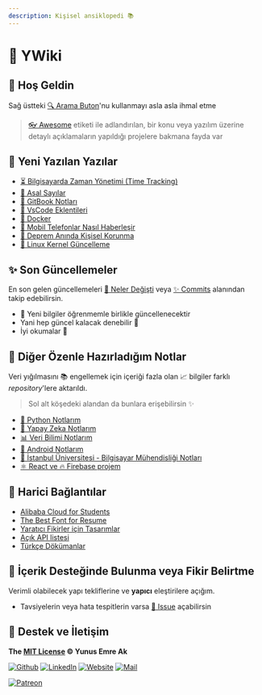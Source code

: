 ```yaml
---
description: Kişisel ansiklopedi 📚
---
```


# 📖 YWiki

## 🗽 Hoş Geldin

Sağ üstteki [🔍 Arama Buton](https://wiki.yemreak.com/?q=)'nu kullanmayı asla asla ihmal etme

> [👓 Awesome](./0%20-%20Faydal%C4%B1%20Kaynaklar%5CAwesome.md) etiketi ile adlandırılan, bir konu veya yazılım üzerine detaylı açıklamaların yapıldığı projelere bakmana fayda var

## 🚀 Yeni Yazılan Yazılar

<!-- TODO: Burayı dinamik hale getir 
- Tüm dosyaları indeksle, değişenler için path bul
- Pathleri buraya ekle
  
> Veya hazır script bul
-->

- [⏳ Bilgisayarda Zaman Yönetimi (Time Tracking)](Proje%20Y%C3%B6netimi%20Notlar%C4%B1%5CBilgisayarda%20Zaman%20Y%C3%B6netimi.md)
- [🔢 Asal Sayılar](Karma%20Bilgiler%5CAsal%20Say%C4%B1lar.md)
- [📖 GitBook Notları](Proje%20Y%C3%B6netimi%20Notlar%C4%B1%5CGitBook.md)
- [🔌 VsCode Eklentileri](Uygulama%20Notlar%C4%B1%5CVsCode%5C2%20-%20VsCode%20Eklentileri.md)
- [🐳 Docker](Yaz%C4%B1l%C4%B1m%20Notlar%C4%B1%5CDocker.md)
- [📲 Mobil Telefonlar Nasıl Haberleşir](Karma%20Bilgiler%5CMobil%20Telefonlar%20Nas%C4%B1l%20Haberle%C5%9Fir.md)
- [💒 Deprem Anında Kişisel Korunma](G%C3%BCnl%C3%BCk%20Hayat%20Notlar%C4%B1%5CDeprem%20An%C4%B1nda%20Ki%C5%9Fisel%20Korunma.md)
- [💎 Linux Kernel Güncelleme](%C4%B0%C5%9Fletim%20Sistemi%20Notlar%C4%B1%5CLinux%20Notlar%C4%B1%5CX%20-%20Linux%20Kernel%20G%C3%BCncelleme.md)

## ✨ Son Güncellemeler

En son gelen güncellemeleri [👀 Neler Değişti](./CHANGELOG.md) veya [✨ Commits](https://github.com/yedhrab/YBilgiler/commits/master) alanından takip edebilirsin.
- 🌊 Yeni bilgiler öğrenmemle birlikle güncellenecektir
- Yani hep güncel kalacak denebilir 🚀
- İyi okumalar 👻

## 🚙 Diğer Özenle Hazırladığım Notlar

Veri yığılmasını 📚 engellemek için içeriği fazla olan 📈 bilgiler farklı _repository_'lere aktarıldı.

> Sol alt köşedeki alandan da bunlara erişebilirsin ✨

- [🐍 Python Notlarım](https://python.yemreak.com/)
- [🧠 Yapay Zeka Notlarım](https://ai.yemreak.com/)
- [📊 Veri Bilimi Notlarım](https://ds.yemreak.com/)
- [📱 Android Notlarım](https://android.yemreak.com/)
- [🏫 İstanbul Üniversitesi - Bilgisayar Mühendisliği Notları](https://iuce.yemreak.com)
- [⚛ React ve 🔥 Firebase projem](https://github.com/yedhrab/YReact-Firebase)

## 🔗 Harici Bağlantılar

- [Alibaba Cloud for Students](https://www.alibabacloud.com/campaign/education)
- [The Best Font for Resume](https://www.businessnewsdaily.com/5331-best-resume-fonts.html)
- [Yaratıcı Fikirler için Tasarımlar](https://www.behance.net/)
- [Açık API listesi][geliştiriciler için api yayınlayan yerli girişim ve şirket listesi]
- [Türkçe Dökümanlar](https://turkcedokuman.com/)

## 🤔 İçerik Desteğinde Bulunma veya Fikir Belirtme

Verimli olabilecek yapı tekliflerine ve **yapıcı** eleştirilere açığım.

- Tavsiyelerin veya hata tespitlerin varsa [🦋 Issue](https://github.com/yedhrab/IstanbulUniversity-CE/issues) açabilirsin


## 💖 Destek ve İletişim

**The [MIT License](https://choosealicense.com/licenses/mit/) &copy; Yunus Emre Ak**

[![Github](https://drive.google.com/uc?id=1PzkuWOoBNMg0uOMmqwHtVoYt0WCqi-O5)][github]
[![LinkedIn](https://drive.google.com/uc?id=1hvdil0ZHVEzekQ4AYELdnPOqzunKpnzJ)][linkedin]
[![Website](https://drive.google.com/uc?id=1wR8Ph0FBs36ZJl0Ud-HkS0LZ9b66JBqJ)][website]
[![Mail](https://drive.google.com/uc?id=142rP0hbrnY8T9kj_84_r7WxPG1hzWEcN)][mail]

[![Patreon](https://drive.google.com/uc?id=11YmCRmySX7v7QDFS62ST2JZuE70RFjDG)][bağış aylık]

<!-- İletişim -->

[mail]: mailto::yedhrab@gmail.com?subject=YBilgiler%20%7C%20Github
[github]: https://github.com/yedhrab
[website]: https://yemreak.com
[linkedin]: https://www.linkedin.com/in/yemreak/
[bağış aylık]: https://www.patreon.com/yemreak/

<!-- İletişim Sonu -->

[geliştiriciler için api yayınlayan yerli girişim ve şirket listesi]: https://webrazzi.com/2017/07/17/uygulama-programlama-arayuzu-api/
